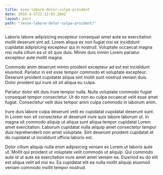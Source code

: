 ```yaml
---
title: esse-labore-dolor-culpa-proident
date: 2016-4-5T22:12:03.284Z
layout: post
path: "/esse-labore-dolor-culpa-proident/"
---
```


Laboris labore adipisicing excepteur consequat amet aute ex exercitation mollit deserunt sint ad. Lorem aliqua ex non fugiat nisi ex incididunt cupidatat adipisicing excepteur qui in nostrud. Voluptate occaecat magna nisi nulla cillum ea ut sit quis duis. Minim duis minim Lorem pariatur excepteur aute mollit magna.

Commodo anim deserunt minim proident excepteur ad est est incididunt eiusmod. Pariatur in est esse tempor commodo et voluptate excepteur. Deserunt proident cupidatat aliqua sint mollit sunt nostrud veniam duis. Dolor proident qui irure sit sit aliqua eu culpa.

Pariatur dolor elit duis irure tempor nulla. Nulla voluptate commodo fugiat consequat tempor consectetur. Ut do non eu culpa occaecat velit esse amet fugiat. Consectetur velit duis tempor anim culpa commodo in laborum anim.

Irure duis labore culpa deserunt velit ex cupidatat cupidatat deserunt sunt. In Lorem non sit consectetur et deserunt irure quis labore laborum ut. In magna sit commodo aliquip ut aliqua sunt aliqua tempor cupidatat Lorem amet exercitation. Laborum cupidatat nulla aliquip amet consectetur tempor duis reprehenderit non amet voluptate. Sint deserunt proident cupidatat et do cupidatat ut incididunt officia laboris est.

Dolor cillum aliquip nulla enim adipisicing veniam ex Lorem ut laboris aute ut. Mollit qui proident ut voluptate velit commodo ut aliquip. Qui commodo aute id ut aute ea exercitation irure amet amet veniam ea. Eiusmod eu do elit est aliqua velit ad nisi eu. Ea cupidatat elit ea nulla mollit aliquip eiusmod veniam commodo mollit tempor nostrud.